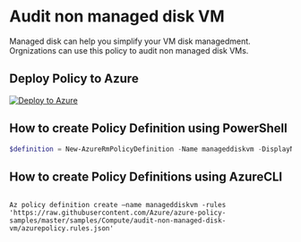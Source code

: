 # Audit non managed disk VM

Managed disk can help you simplify your VM disk managedment. Orgnizations can use this policy to audit non managed disk VMs. 

## Deploy Policy to Azure

[![Deploy to Azure](http://azuredeploy.net/deploybutton.png)](https://portal.azure.com/?feature.customportal=false&microsoft_azure_policy=true#blade/Microsoft_Azure_Policy/CreatePolicyDefinitionBlade)

## How to create Policy Definition using PowerShell

````powershell
$definition = New-AzureRmPolicyDefinition -Name manageddiskvm -DisplayName "Audit non managed disk VM" -Policy 'https://raw.githubusercontent.com/Azure/azure-policy-samples/master/samples/Compute/audit-non-managed-disk-vm/azurepolicy.rules.json'
````

## How to create Policy Definitions using AzureCLI

````cli

Az policy definition create –name manageddiskvm -rules 'https://raw.githubusercontent.com/Azure/azure-policy-samples/master/samples/Compute/audit-non-managed-disk-vm/azurepolicy.rules.json'

````
